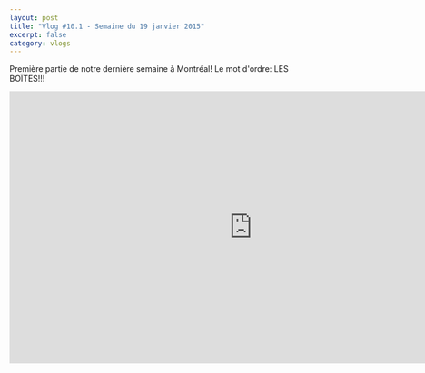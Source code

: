 ```yaml
---
layout: post
title: "Vlog #10.1 - Semaine du 19 janvier 2015"
excerpt: false
category: vlogs
---
```


Première partie de notre dernière semaine à Montréal! Le mot d'ordre: LES BOÎTES!!!

<iframe width="853" height="480" src="https://www.youtube.com/embed/iHsOoeXSPMQ" frameborder="0" allowfullscreen></iframe>
